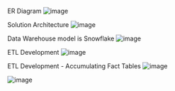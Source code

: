 ER Diagram
![image](https://github.com/user-attachments/assets/f60f6abe-1434-4f4c-91a9-3bfc85ece918)

Solution Architecture
![image](https://github.com/user-attachments/assets/cf50fd66-fa21-4704-b811-8061c8b1d2bb)

Data Warehouse model is Snowflake
![image](https://github.com/user-attachments/assets/06852902-9f41-4da6-b8d2-af9274bd0e2b)

ETL Development
![image](https://github.com/user-attachments/assets/3020e237-fdae-4b6b-afc7-f2ee8198ad6b)

ETL Development - Accumulating Fact Tables
![image](https://github.com/user-attachments/assets/28e38e5b-1f7c-42de-8a84-4b526b67bfff)

![image](https://github.com/user-attachments/assets/70b34d63-c50c-46f9-8ad7-f23d2c92ef24)
